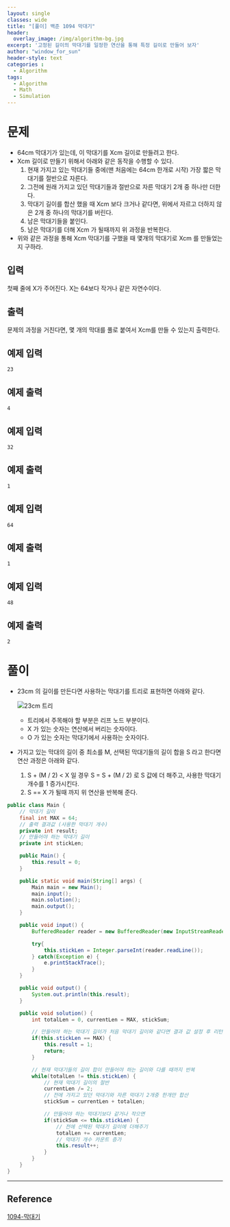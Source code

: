 ```yaml
--- 
layout: single
classes: wide
title: "[풀이] 백준 1094 막대기"
header:
  overlay_image: /img/algorithm-bg.jpg
excerpt: '고정된 길이의 막대기를 일정한 연산을 통해 특정 길이로 만들어 보자'
author: "window_for_sun"
header-style: text
categories :
  - Algorithm
tags:
  - Algorithm
  - Math
  - Simulation
---  
```


# 문제
- 64cm 막대기가 있는데, 이 막대기를 Xcm 길이로 만들려고 한다.
- Xcm 길이로 만들기 위해서 아래와 같은 동작을 수행할 수 있다.
	1. 현재 가지고 있는 막대기들 중에(맨 처음에는 64cm 한개로 시작) 가장 짧은 막대기를 절반으로 자른다.
	1. 그전에 원래 가지고 있던 막대기들과 절반으로 자른 막대기 2개 중 하나만 더한다.
	1. 막대기 길이를 합산 했을 때 Xcm 보다 크거나 같다면, 위에서 자르고 더하지 않은 2개 중 하나의 막대기를 버린다.
	1. 남은 막대기들을 붙인다.
	1. 남은 막대기를 더해 Xcm 가 될때까지 위 과정을 반복한다.
- 위와 같은 과정을 통해 Xcm 막대기를 구했을 때 몇개의 막대기로 Xcm 를 만들었는지 구하라.

## 입력
첫째 줄에 X가 주어진다. X는 64보다 작거나 같은 자연수이다.

## 출력
문제의 과정을 거친다면, 몇 개의 막대를 풀로 붙여서 Xcm를 만들 수 있는지 출력한다.

## 예제 입력

```
23
```  

## 예제 출력

```
4
```  

## 예제 입력

```
32
```  

## 예제 출력

```
1
```  

## 예제 입력

```
64
```  

## 예제 출력

```
1
```  

## 예제 입력

```
48
```  

## 예제 출력

```
2
```  

# 풀이
- 23cm 의 길이를 만든다면 사용하는 막대기를 트리로 표현하면 아래와 같다.

	![23cm 트리]({{site.baseurl}}/img/algorithm/algorithm-bj-1094-tree.png)

	- 트리에서 주목해야 할 부분은 리프 노드 부분이다.
	- X 가 있는 숫자는 연산에서 버리는 숫자이다.
	- O 가 있는 숫자는 막대기에서 사용하는 숫자이다. 
- 가지고 있는 막대의 길이 중 최소를 M, 선택된 막대기들의 길이 합을 S 라고 한다면 연산 과정은 아래와 같다.
	1. S + (M / 2) < X 일 경우 S = S + (M / 2) 로 S 값에 더 해주고, 사용한 막대기 개수를 1 증가시킨다.
	1. S == X 가 될때 까지 위 연산을 반복해 준다.

```java
public class Main {
    // 막대기 길이
    final int MAX = 64;
    // 출력 결과값 (사용한 막대기 개수)
    private int result;
    // 만들어야 하는 막대기 길이
    private int stickLen;

    public Main() {
        this.result = 0;
    }

    public static void main(String[] args) {
        Main main = new Main();
        main.input();
        main.solution();
        main.output();
    }

    public void input() {
        BufferedReader reader = new BufferedReader(new InputStreamReader(System.in));

        try{
            this.stickLen = Integer.parseInt(reader.readLine());
        } catch(Exception e) {
            e.printStackTrace();
        }
    }

    public void output() {
        System.out.println(this.result);
    }

    public void solution() {
        int totalLen = 0, currentLen = MAX, stickSum;

        // 만들어야 하는 막대기 길이가 처음 막대기 길이와 같다면 결과 값 설정 후 리턴
        if(this.stickLen == MAX) {
            this.result = 1;
            return;
        }

        // 현재 막대기들의 길이 합이 만들어야 하는 길이와 다를 때까지 반복
        while(totalLen != this.stickLen) {
            // 현재 막대기 길이의 절반
            currentLen /= 2;
            // 전에 가지고 있던 막대기와 자른 막대기 2개중 한개만 합산
            stickSum = currentLen + totalLen;

            // 만들어야 하는 막대기보다 같거나 작으면
            if(stickSum <= this.stickLen) {
                // 전에 선택된 막대기 길이에 더해주기
                totalLen += currentLen;
                // 막대기 개수 카운트 증가
                this.result++;
            }
        }
    }
}
```  

---
## Reference
[1094-막대기](https://www.acmicpc.net/problem/1094)  
